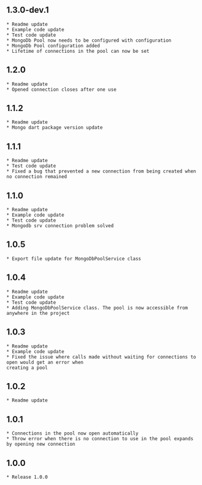 ## 1.3.0-dev.1

    * Readme update
    * Example code update
    * Test code update
    * MongoDb Pool now needs to be configured with configuration
    * MongoDb Pool configuration added
    * Lifetime of connections in the pool can now be set

## 1.2.0

    * Readme update
    * Opened connection closes after one use

## 1.1.2

    * Readme update
    * Mongo dart package version update

## 1.1.1

    * Readme update
    * Test code update
    * Fixed a bug that prevented a new connection from being created when no connection remained

## 1.1.0

    * Readme update
    * Example code update
    * Test code update
    * Mongodb srv connection problem solved

## 1.0.5

    * Export file update for MongoDbPoolService class

## 1.0.4

    * Readme update
    * Example code update
    * Test code update
    * Adding MongoDbPoolService class. The pool is now accessible from anywhere in the project

## 1.0.3

    * Readme update
    * Example code update
    * Fixed the issue where calls made without waiting for connections to open would get an error when 
    creating a pool

## 1.0.2

    * Readme update

## 1.0.1

    * Connections in the pool now open automatically
    * Throw error when there is no connection to use in the pool expands by opening new connection

## 1.0.0

    * Release 1.0.0
